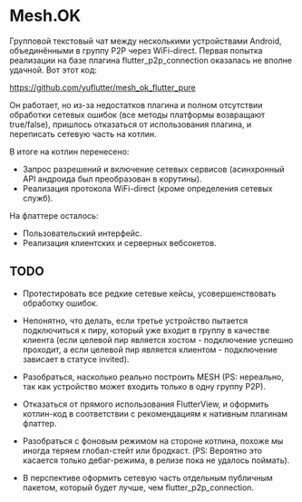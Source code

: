 # Mesh.OK

Групповой текстовый чат между несколькими устройствами Android, объединёнными в группу P2P через WiFi-direct. Первая попытка реализации на базе плагина flutter_p2p_connection оказалась не вполне удачной. Вот этот код:

https://github.com/yuflutter/mesh_ok_flutter_pure

Он работает, но из-за недостатков плагина и полном отсутcтвии обработки сетевых ошибок (все методы платформы возвращают true/false), пришлось отказаться от использования плагина, и переписать сетевую часть на котлин.

В итоге на котлин перенесено:
- Запрос разрешений и включение сетевых сервисов (асинхронный API андроида был преобразован в корутины).
- Реализация протокола WiFi-direct (кроме определения сетевых служб).

На флаттере осталось:
- Пользовательский интерфейс.
- Реализация клиентских и серверных вебсокетов.

## TODO

- Протестировать все редкие сетевые кейсы, усовершенствовать обработку ошибок.

- Непонятно, что делать, если третье устройство пытается подключиться к пиру, который уже входит в группу в качестве клиента (если целевой пир является хостом - подключение успешно проходит, а если целевой пир является клиентом - подключение зависает в статусе invited).

- Разобраться, насколько реально построить MESH (PS: нереально, так как устройство может входить только в одну группу P2P).

- Отказаться от прямого использования FlutterView, и оформить котлин-код в соответствии с рекомендациям к нативным плагинам флаттер.

- Разобраться с фоновым режимом на стороне котлина, похоже мы иногда теряем глобал-стейт или бродкаст. (PS: Вероятно это касается только дебаг-режима, в релизе пока не удалось поймать).

- В перспективе оформить сетевую часть отдельным публичным пакетом, который будет лучше, чем flutter_p2p_connection.
